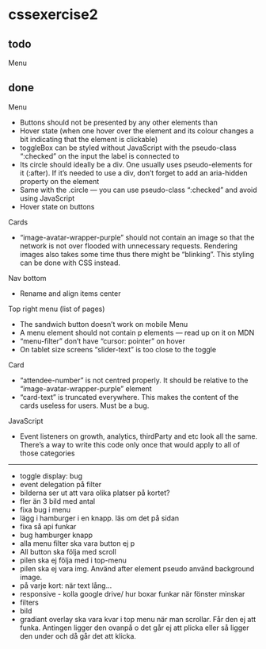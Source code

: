 # cssexercise2

## todo

Menu

## done

Menu

- Buttons should not be presented by any other elements than
- Hover state (when one hover over the element and its colour changes a bit indicating that the element is clickable)
- toggleBox can be styled without JavaScript with the pseudo-class “:checked” on the input the label is connected to
- Its circle should ideally be a div. One usually uses pseudo-elements for it (:after).
  If it’s needed to use a div, don’t forget to add an aria-hidden property on the element
- Same with the .circle — you can use pseudo-class “:checked” and avoid using JavaScript
- Hover state on buttons

Cards

- “image-avatar-wrapper-purple” should not contain an image so that the network is not over flooded with unnecessary requests. Rendering images also takes some time thus there might be “blinking”. This styling can be done with CSS instead.

Nav bottom

- Rename and align items center

Top right menu (list of pages)

- The sandwich button doesn’t work on mobile
  Menu
- A menu element should not contain p elements — read up on it on MDN
- “menu-filter” don’t have “cursor: pointer” on hover
- On tablet size screens “slider-text” is too close to the toggle

Card

- “attendee-number” is not centred properly. It should be relative to the “image-avatar-wrapper-purple” element
- “card-text” is truncated everywhere. This makes the content of the cards useless for users. Must be a bug.

JavaScript

- Event listeners on growth, analytics, thirdParty and etc look all the same. There’s a way to write this code only once that would apply to all of those categories

---

- toggle display: bug
- event delegation på filter
- bilderna ser ut att vara olika platser på kortet?
- fler än 3 bild med antal
- fixa bug i menu
- lägg i hamburger i en knapp. läs om det på sidan
- fixa så api funkar
- bug hamburger knapp
- alla menu filter ska vara button ej p
- All button ska följa med scroll
- pilen ska ej följa med i top-menu
- pilen ska ej vara img. Använd after element pseudo använd background image.
- på varje kort: när text lång...
- responsive - kolla google drive/ hur boxar funkar när fönster minskar
- filters
- bild
- gradiant overlay ska vara kvar i top menu när man scrollar. Får den ej att funka. Antingen ligger den ovanpå o det går ej att plicka eller så ligger den under och då går det att klicka.
